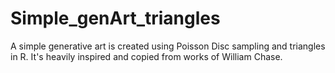 # Simple_genArt_triangles
A simple generative art is created using Poisson Disc sampling and triangles in R.
It's heavily inspired and copied from works of William Chase.

